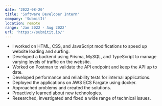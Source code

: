 ```yaml
---
date: '2022-08-20'
title: 'Software Developer Intern'
company: 'SubmitIt'
location: remote
range: 'Jan 2022 - Aug 2022'
url: 'https://submitit.io/'
---
```


- I worked on HTML, CSS, and JavaScript modifications to speed up website loading and
  surfing.
- Developed a backend using Prisma, MySQL, and TypeScript to manage varying levels of
  traffic on the website.
- Worked on Postman to validate the API endpoint and keep the API up to date.
- Developed performance and reliability tests for internal applications.
- Deployed the applications on AWS ECS Fargate using docker.
- Approached problems and created the solutions.
- Proactively learned about new technologies.
- Researched, investigated and fixed a wide range of technical issues.
